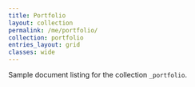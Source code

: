 ```yaml
---
title: Portfolio
layout: collection
permalink: /me/portfolio/
collection: portfolio
entries_layout: grid
classes: wide
---
```


Sample document listing for the collection `_portfolio`.
